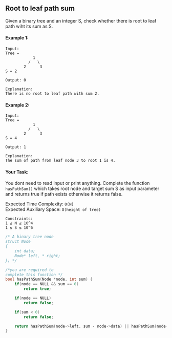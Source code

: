 ## Root to leaf path sum

Given a binary tree and an integer S, check whether there is root to leaf path wiht its sum as S.

#### Example 1:

```
Input:
Tree =
            1
          /   \
        2      3
S = 2

Output: 0

Explanation:
There is no root to leaf path with sum 2.
```

#### Example 2:

```
Input:
Tree =
            1
          /   \
        2      3
S = 4

Output: 1

Explanation:
The sum of path from leaf node 3 to root 1 is 4.
```

#### Your Task:

You dont need to read input or print anything. Complete the function `hasPathSum()` which takes root node and target sum S as input parameter and returns true if path exists otherwise it returns false.

Expected Time Complexity: `O(N)`  
Expected Auxiliary Space: `O(height of tree)`

```
Constraints:
1 ≤ N ≤ 10^4
1 ≤ S ≤ 10^6
```

```c++
/* A binary tree node
struct Node
{
    int data;
    Node* left, * right;
}; */

/*you are required to
complete this function */
bool hasPathSum(Node *node, int sum) {
    if(node == NULL && sum == 0)
        return true;

    if(node == NULL)
        return false;

    if(sum < 0)
        return false;

    return hasPathSum(node->left, sum - node->data) || hasPathSum(node->right, sum - node->data);
}
```
